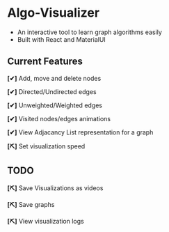 # Algo-Visualizer

- An interactive tool to learn graph algorithms easily
- Built with React and MaterialUI

## Current Features

**[✔]** Add, move and delete nodes

**[✔]** Directed/Undirected edges

**[✔]** Unweighted/Weighted edges

**[✔]** Visited nodes/edges animations

**[✔]** View Adjacancy List representation for a graph

**[⛏]** Set visualization speed

## TODO

**[⛏]** Save Visualizations as videos

**[⛏]** Save graphs

**[⛏]** View visualization logs